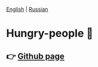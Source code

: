 [English](https://github.com/Pavel-Sol/clothing-store/blob/master/README.md) | [Russian](https://github.com/Pavel-Sol/clothing-store/blob/master/README-RU.md)

# Hungry-people :hamburger:

:point_right: [Github page](https://pavel-sol.github.io/Hungry-people-landing-page/) 
---------------